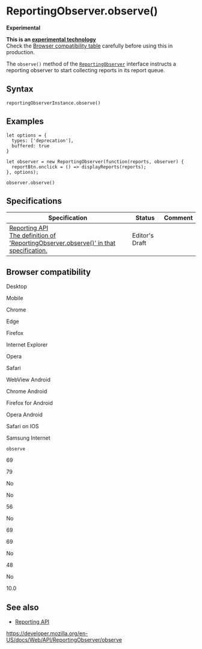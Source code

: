 # ReportingObserver.observe()

**Experimental**

**This is an [experimental technology](https://developer.mozilla.org/en-US/docs/MDN/Guidelines/Conventions_definitions#experimental)**  
Check the [Browser compatibility table](#browser_compatibility) carefully before using this in production.

The `observe()` method of the [`ReportingObserver`](../reportingobserver) interface instructs a reporting observer to start collecting reports in its report queue.

## Syntax

    reportingObserverInstance.observe()

## Examples

    let options = {
      types: ['deprecation'],
      buffered: true
    }

    let observer = new ReportingObserver(function(reports, observer) {
      reportBtn.onclick = () => displayReports(reports);
    }, options);

    observer.observe()

## Specifications

<table><thead><tr class="header"><th>Specification</th><th>Status</th><th>Comment</th></tr></thead><tbody><tr class="odd"><td><a href="https://w3c.github.io/reporting/#dom-reportingobserver-observe">Reporting API<br />
<span class="small">The definition of 'ReportingObserver.observe()' in that specification.</span></a></td><td><span class="spec-ed">Editor's Draft</span></td><td></td></tr></tbody></table>

## Browser compatibility

Desktop

Mobile

Chrome

Edge

Firefox

Internet Explorer

Opera

Safari

WebView Android

Chrome Android

Firefox for Android

Opera Android

Safari on IOS

Samsung Internet

`observe`

69

79

No

No

56

No

69

69

No

48

No

10.0

## See also

- [Reporting API](../reporting_api)

<a href="https://developer.mozilla.org/en-US/docs/Web/API/ReportingObserver/observe" class="_attribution-link">https://developer.mozilla.org/en-US/docs/Web/API/ReportingObserver/observe</a>
